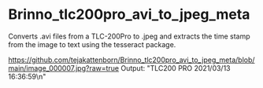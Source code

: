 # Brinno_tlc200pro_avi_to_jpeg_meta
Converts .avi files from a TLC-200Pro to .jpeg and extracts the time stamp from the image to text using the tesseract package.

https://github.com/tejakattenborn/Brinno_tlc200pro_avi_to_jpeg_meta/blob/main/image_000007.jpg?raw=true
Output: "TLC200 PRO 2021/03/13 16:36:59\n"

